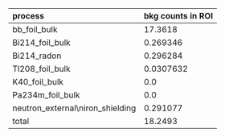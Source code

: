 | **process**                        | **bkg counts in ROI** |
|:-----------------------------------|:----------------------|
| bb\_foil\_bulk                     | 17.3618               |
| Bi214\_foil\_bulk                  | 0.269346              |
| Bi214\_radon                       | 0.296284              |
| Tl208\_foil\_bulk                  | 0.0307632             |
| K40\_foil\_bulk                    | 0.0                   |
| Pa234m\_foil\_bulk                 | 0.0                   |
| neutron\_external\niron\_shielding | 0.291077              |
| total                              | 18.2493               |
